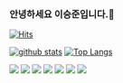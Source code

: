 ### 안녕하세요 이승준입니다.👋
[![Hits](https://hits.seeyoufarm.com/api/count/incr/badge.svg?url=https%3A%2F%2Fgithub.com%2Frubenlee1998)](https://hits.seeyoufarm.com)
<!--
**shinplest/shinplest** is a ✨ _special_ ✨ repository because its `README.md` (this file) appears on your GitHub profile.

Here are some ideas to get you started:

- 🔭 I’m currently working on ...
- 🌱 I’m currently learning ...
- 👯 I’m looking to collaborate on ...
- 🤔 I’m looking for help with ...
- 💬 Ask me about ...
- 📫 How to reach me: ...
- 😄 Pronouns: ...
- ⚡ Fun fact: ...
-->

[![github stats](https://github-readme-stats.vercel.app/api?username=rubenlee1998&show_icons=true&hide_border=true)](https://github.com/rubenlee1998)
[![Top Langs](https://github-readme-stats.vercel.app/api/top-langs/?username=rubenlee1998&layout=compact)](https://github.com/rubenlee1998)

<!--
<a href="" target="_blank"><img src="https://img.shields.io/badge/Kotlin-0095D5?style=flat-square&logo=Kotlin&logoColor=white"/></a>
-->

<a href="" target="_blank"><img src="https://img.shields.io/badge/Python-3776AB?style=flat-square&logo=Python&logoColor=white"/></a>
<a href="" target="_blank"><img src="https://img.shields.io/badge/HTML-E34F26?style=flat-square&logo=HTML5&logoColor=ffffff"/></a>
<a href="" target="_blank"><img src="https://img.shields.io/badge/CSS-1572B6?style=flat-square&logo=CSS3&logoColor=ffffff"/></a>
<a href="" target="_blank"><img src="https://img.shields.io/badge/Javascript-f3df51?style=flat-square&logo=Javascript&logoColor=white"/></a>
<a href="" target="_blank"><img src="https://img.shields.io/badge/React-000000?style=flat-square&logo=React&logoColor=0095D5"/></a>
<a href="" target="_blank"><img src="https://img.shields.io/badge/JAVA-007396?style=flat-square&logo=Java&logoColor=white"/></a>
<a href="" target="_blank"><img src="https://img.shields.io/badge/Android-3DDC84?style=flat-square&logo=Android&logoColor=white"/></a>
<!--
<a href="" target="_blank"><img src="https://img.shields.io/badge/Android-3DDC84?style=flat-square&logo=Android&logoColor=white"/></a>
<a href="" target="_blank"><img src="https://img.shields.io/badge/JAVA-007396?style=flat-square&logo=Java&logoColor=white"/></a>
<a href="" target="_blank"><img src="https://img.shields.io/badge/Javascript-f3df51?style=flat-square&logo=Javascript&logoColor=white"/></a>
<a href="" target="_blank"><img src="https://img.shields.io/badge/Python-3776AB?style=flat-square&logo=Python&logoColor=white"/></a>
<a href="" target="_blank"><img src="https://img.shields.io/badge/React-000000?style=flat-square&logo=React&logoColor=0095D5"/></a>
<a href="" target="_blank"><img src="https://img.shields.io/badge/HTML-E34F26?style=flat-square&logo=HTML5&logoColor=ffffff"/></a>
<a href="" target="_blank"><img src="https://img.shields.io/badge/CSS-1572B6?style=flat-square&logo=CSS3&logoColor=ffffff"/></a>
<a href="" target="_blank"><img src="https://img.shields.io/badge/AWS-232F3E?style=flat-square&logo=Amazon AWS&logoColor=ffffff"/></a>
<a href="" target="_blank"><img src="https://img.shields.io/badge/Firebase-FFCA28?style=flat-square&logo=Firebase&logoColor=black"/></a>
-->
